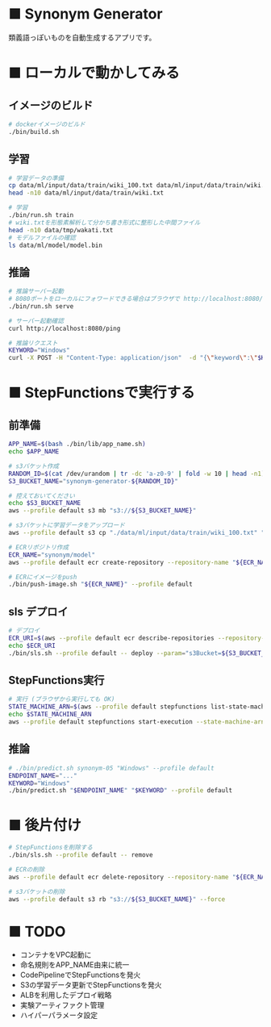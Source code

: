# ■ Synonym Generator
類義語っぽいものを自動生成するアプリです。

# ■ ローカルで動かしてみる

## イメージのビルド

```bash
# dockerイメージのビルド
./bin/build.sh
```

## 学習

```bash
# 学習データの準備
cp data/ml/input/data/train/wiki_100.txt data/ml/input/data/train/wiki.txt
head -n10 data/ml/input/data/train/wiki.txt

# 学習
./bin/run.sh train
# wiki.txtを形態素解析して分かち書き形式に整形した中間ファイル
head -n10 data/tmp/wakati.txt
# モデルファイルの確認
ls data/ml/model/model.bin
```

## 推論

```bash
# 推論サーバー起動
# 8080ポートをローカルにフォワードできる場合はブラウザで http://localhost:8080/api/docs にアクセス
./bin/run.sh serve

# サーバー起動確認
curl http://localhost:8080/ping

# 推論リクエスト
KEYWORD="Windows"
curl -X POST -H "Content-Type: application/json"  -d "{\"keyword\":\"$KEYWORD\"}" http://localhost:8080/invocations
```

# ■ StepFunctionsで実行する

## 前準備
```bash
APP_NAME=$(bash ./bin/lib/app_name.sh)
echo $APP_NAME

# s3バケット作成
RANDOM_ID=$(cat /dev/urandom | tr -dc 'a-z0-9' | fold -w 10 | head -n1)
S3_BUCKET_NAME="synonym-generator-${RANDOM_ID}"

# 控えておいてください
echo $S3_BUCKET_NAME
aws --profile default s3 mb "s3://${S3_BUCKET_NAME}"

# s3バケットに学習データをアップロード
aws --profile default s3 cp "./data/ml/input/data/train/wiki_100.txt" "s3://${S3_BUCKET_NAME}/synonym/data/wiki.txt"

# ECRリポジトリ作成
ECR_NAME="synonym/model"
aws --profile default ecr create-repository --repository-name "${ECR_NAME}"

# ECRにイメージをpush
./bin/push-image.sh "${ECR_NAME}" --profile default
```

## sls デプロイ


```bash
# デプロイ
ECR_URI=$(aws --profile default ecr describe-repositories --repository-name "${ECR_NAME}" --output text --query 'repositories[0].repositoryUri')
echo $ECR_URI
./bin/sls.sh --profile default -- deploy --param="s3Bucket=${S3_BUCKET_NAME}" --param="imageUri=${ECR_URI}"
```


## StepFunctions実行

```bash
# 実行 (ブラウザから実行しても OK)
STATE_MACHINE_ARN=$(aws --profile default stepfunctions list-state-machines --query 'stateMachines[?name==`synonym-generator-dev`].stateMachineArn' --output text)
echo $STATE_MACHINE_ARN
aws --profile default stepfunctions start-execution --state-machine-arn $STATE_MACHINE_ARN
```

## 推論

```bash
# ./bin/predict.sh synonym-05 "Windows" --profile default
ENDPOINT_NAME="..."
KEYWORD="Windows"
./bin/predict.sh "$ENDPOINT_NAME" "$KEYWORD" --profile default
```


# ■ 後片付け


```bash
# StepFunctionsを削除する
./bin/sls.sh --profile default -- remove

# ECRの削除
aws --profile default ecr delete-repository --repository-name "${ECR_NAME}" --force

# s3バケットの削除
aws --profile default s3 rb "s3://${S3_BUCKET_NAME}" --force
```


# ■ TODO

- コンテナをVPC起動に
- 命名規則をAPP_NAME由来に統一
- CodePipelineでStepFunctionsを発火
- S3の学習データ更新でStepFunctionsを発火
- ALBを利用したデプロイ戦略
- 実験アーティファクト管理
- ハイパーパラメータ設定